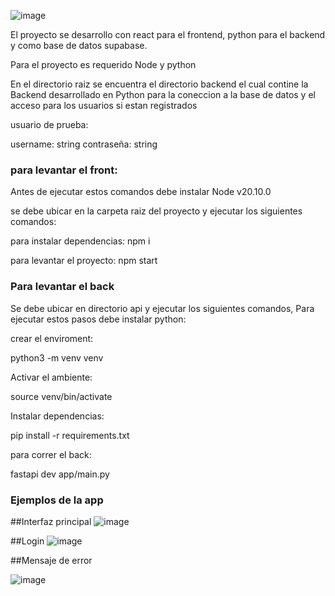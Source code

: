 ![image](https://github.com/JulianMendezw/to-do-app-fullstack/assets/7661539/40cf7de9-f0e0-4474-a7f6-df5ad5b8b60d)

El proyecto se desarrollo con react para el frontend, python para el backend y como base de datos supabase.

Para el proyecto es requerido Node y python

En el directorio raiz se encuentra el directorio backend el cual contine la Backend desarrollado en Python para la coneccion a la base de datos y el acceso para los usuarios si estan registrados

usuario de prueba:

username: string
contraseña: string

### para levantar el front:
Antes de ejecutar estos comandos debe instalar Node v20.10.0

se debe ubicar en la carpeta raiz del proyecto y ejecutar los siguientes comandos:


para instalar dependencias:
npm i

para levantar el proyecto:
npm start


### Para levantar el back

Se debe ubicar en directorio api y ejecutar los siguientes comandos,
Para ejecutar estos pasos debe instalar python:

crear el enviroment:

python3 -m venv venv

Activar el ambiente:

source venv/bin/activate

Instalar dependencias:

pip install -r requirements.txt

para correr el back:

fastapi dev app/main.py


### Ejemplos de la app

##Interfaz principal
![image](https://github.com/JulianMendezw/to-do-app-fullstack/assets/7661539/40cf7de9-f0e0-4474-a7f6-df5ad5b8b60d)


##Login
![image](https://github.com/JulianMendezw/to-do-app-fullstack/assets/7661539/49cbd3dc-d1b5-41af-b4b1-6b40e0608a62)


##Mensaje de error

![image](https://github.com/JulianMendezw/to-do-app-fullstack/assets/7661539/d92e60ce-8e59-418e-a6c3-34349aae2c09)


